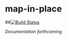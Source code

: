 # map-in-place
 
##[![Build Status](https://travis-ci.org/BurntPizza/map-in-place.svg?branch=master)](https://travis-ci.org/BurntPizza/map-in-place)


*Documentation forthcoming*
